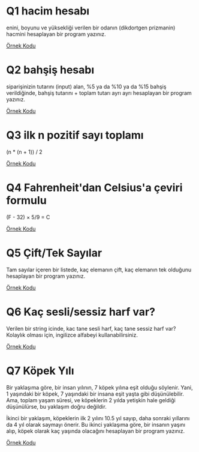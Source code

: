 # Q1 hacim hesabı
enini, boyunu ve yüksekliği verilen bir odanın (dikdortgen prizmanin) hacmini hesaplayan bir program yazınız.

[Örnek Kodu](quest_one.py)

# Q2 bahşiş hesabı
siparişinizin tutarını (input) alan, %5 ya da %10 ya da %15 bahşiş verildiğinde, bahşiş tutarını + toplam tutarı ayrı ayrı hesaplayan bir program yazınız.

[Örnek Kodu](quest_two.py)

# Q3 ilk n pozitif sayı toplamı
(n * (n + 1)) / 2

[Örnek Kodu](quest_three.py)

# Q4 Fahrenheit'dan Celsius'a çeviri formulu
(F - 32) × 5/9 = C

[Örnek Kodu](quest_four.py)

# Q5 Çift/Tek Sayılar
Tam sayılar içeren bir listede, kaç elemanın çift, kaç elemanın tek olduğunu hesaplayan bir program yazınız.

[Örnek Kodu](quest_five.py)

# Q6 Kaç sesli/sessiz harf var?
Verilen bir string icinde, kac tane sesli harf, kaç tane sessiz harf var?
Kolaylık olması için, ingilizce alfabeyi kullanabilirsiniz.

[Örnek Kodu](quest_six.py)

# Q7 Köpek Yılı
Bir yaklaşıma göre, bir insan yılının, 7 köpek yılına eşit olduğu söylenir.
Yani, 1 yaşındaki bir köpek, 7 yaşındaki bir insana eşit yaşta gibi düşünülebilir.
Ama, toplam yaşam süresi, ve köpeklerin 2 yılda yetişkin hale geldiği düşünülürse, bu yaklaşım doğru değildir.

İkinci bir yaklaşım, köpeklerin ilk 2 yılını 10.5 yıl sayıp, daha sonraki yıllarını da 4 yıl olarak saymayı önerir.
Bu ikinci yaklaşıma göre, bir insanın yaşını alıp, köpek olarak kaç yaşında olacağını hesaplayan bir program yazınız.

[Örnek Kodu](quest_seven.py)
